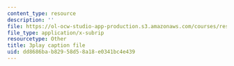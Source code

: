 ```yaml
---
content_type: resource
description: ''
file: https://ol-ocw-studio-app-production.s3.amazonaws.com/courses/res-6-012-introduction-to-probability-spring-2018/dd8686bab82958d58a18e0341bc4e439_YQ26hzI4OJk.vtt
file_type: application/x-subrip
resourcetype: Other
title: 3play caption file
uid: dd8686ba-b829-58d5-8a18-e0341bc4e439
---
```

